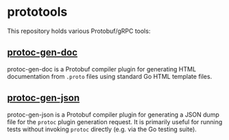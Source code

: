 # prototools

This repository holds various Protobuf/gRPC tools:

## [protoc-gen-doc](https://github.com/sourcegraph/prototools/blob/master/README.doc.md)

protoc-gen-doc is a Protobuf compiler plugin for generating HTML documentation from `.proto` files using standard Go HTML template files.

## [protoc-gen-json](https://github.com/sourcegraph/prototools/blob/master/README.json.md)

protoc-gen-json is a Protobuf compiler plugin for generating a JSON dump file for the `protoc` plugin generation request. It is primarily useful for running tests without invoking `protoc` directly (e.g. via the Go testing suite).
